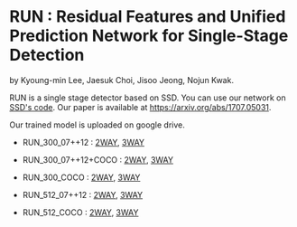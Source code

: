 # RUN : Residual Features and Unified Prediction Network for Single-Stage Detection
by Kyoung-min Lee, Jaesuk Choi, Jisoo Jeong, Nojun Kwak.

RUN is a single stage detector based on SSD. You can use our network on [SSD's code](https://github.com/weiliu89/caffe/tree/ssd). Our paper is available at https://arxiv.org/abs/1707.05031.

Our trained model is uploaded on google drive.
* RUN_300_07++12 : [2WAY](https://drive.google.com/open?id=1e-SUcWMLAXZGCjauWRTT4QjgDGqKdZqf), [3WAY](https://drive.google.com/open?id=1cCSMCncThMXnc5-siv0xd5qN2IApS1Iz)
* RUN_300_07++12+COCO : [2WAY](https://drive.google.com/open?id=13p0ixYoPuUSmWWBNqzK5QbJzvrGmsrm0), [3WAY](https://drive.google.com/open?id=103iUt3uJYFKyzjLwFRXqP6Yh01pWG2Jo)
* RUN_300_COCO : [2WAY](https://drive.google.com/open?id=1bvYMixXkr1q3fO-unyQz6iKsyQ0kpLZN), [3WAY](https://drive.google.com/open?id=1_PGeNTjvq8Cu1txv_9l5fwiMXwSWCTAj)

* RUN_512_07++12 : [2WAY](https://drive.google.com/open?id=1btH9XAinGUep2hn6i39vacc1TOXhBM4e), [3WAY](https://drive.google.com/open?id=13K2jimF1Ie-NBVRZ6PnKQ0-f4y_0UsLO)
* RUN_512_COCO : [2WAY](https://drive.google.com/open?id=1XB1NrHw-IDGrE6fTvuajv7cdeEJVmu8s), [3WAY](https://drive.google.com/open?id=18ia94rCld-7dlPDiHUk-iVHScfQxGVZ3)
